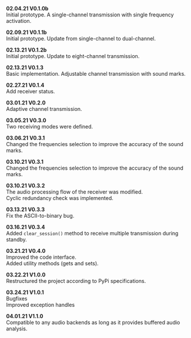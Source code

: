 **02.04.21 V0.1.0b**  
Initial prototype. A single-channel transmission with single frequency activation.  

**02.09.21 V0.1.1b**  
Initial prototype. Update from single-channel to dual-channel.  

**02.13.21 V0.1.2b**  
Initial prototype. Update to eight-channel transmission.  

**02.13.21 V0.1.3**  
Basic implementation. Adjustable channel transmission with sound marks.  

**02.27.21 V0.1.4**   
Add receiver status.   

**03.01.21 V0.2.0**   
Adaptive channel transmission.  

**03.05.21 V0.3.0**  
Two receiving modes were defined.  

**03.06.21 V0.3.1**  
Changed the frequencies selection to improve the accuracy of the sound marks.  

**03.10.21 V0.3.1**  
Changed the frequencies selection to improve the accuracy of the sound marks.  

**03.10.21 V0.3.2**  
The audio processing flow of the receiver was modified.  
Cyclic redundancy check was implemented.  

**03.13.21 V0.3.3**  
Fix the ASCII-to-binary bug.  

**03.16.21 V0.3.4**  
Added `clear_session()` method to receive multiple transmission during standby.  

**03.21.21 V0.4.0**  
Improved the code interface.  
Added utility methods (gets and sets).  

**03.22.21 V1.0.0**  
Restructured the project according to PyPi specifications.   

**03.24.21 V1.0.1**  
Bugfixes  
Improved exception handles  

**04.01.21 V1.1.0**  
Compatible to any audio backends as long as it provides buffered audio analysis.  
